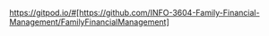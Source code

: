 
https://gitpod.io/#[https://github.com/INFO-3604-Family-Financial-Management/FamilyFinancialManagement]
